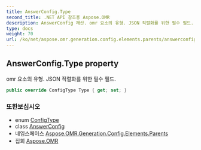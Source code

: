 ```yaml
---
title: AnswerConfig.Type
second_title: .NET API 참조용 Aspose.OMR
description: AnswerConfig 재산. omr 요소의 유형. JSON 직렬화를 위한 필수 필드.
type: docs
weight: 70
url: /ko/net/aspose.omr.generation.config.elements.parents/answerconfig/type/
---
```

## AnswerConfig.Type property

omr 요소의 유형. JSON 직렬화를 위한 필수 필드.

```csharp
public override ConfigType Type { get; set; }
```

### 또한보십시오

* enum [ConfigType](../../../aspose.omr.generation.config.enums/configtype/)
* class [AnswerConfig](../)
* 네임스페이스 [Aspose.OMR.Generation.Config.Elements.Parents](../../answerconfig/)
* 집회 [Aspose.OMR](../../../)


